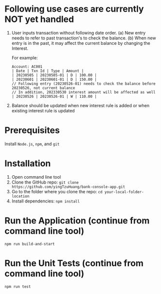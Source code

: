 # Following use cases are currently NOT yet handled

1. User inputs transaction without following date order.
   (a) New entry needs to refer to past transaction's to check the balance.
   (b) When new entry is in the past, it may affect the current balance by changing the Interest.

   For example:

   ```
   Account: AC001
   | Date | Txn Id | Type | Amount |
   | 20230505 | 20230505-01 | D | 100.00 |
   | 20230601 | 20230601-01 | D | 150.00 |
   // Following entry (20230526-01) needs to check the balance before 20230526, not current balance
   // In addition, 202330530 interest amount will be affected as well
   | 20230526 | 20230526-01 | W | 110.00 |
   ```

2. Balance should be updated when new interest rule is added or when existing interest rule is updated

# Prerequisites

Install `Node.js`, `npm`, and `git`

# Installation

1. Open command line tool
2. Clone the GitHub repo: `git clone https://github.com/yingTzuHuang/bank-console-app.git`
3. Go to the folder where you clone the repo: `cd your-local-folder-location`
4. Install dependencies: `npm install`

# Run the Application (continue from command line tool)

`npm run build-and-start`

# Run the Unit Tests (continue from command line tool)

`npm run test`
